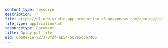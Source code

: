 ```yaml
---
content_type: resource
description: ''
file: https://ol-ocw-studio-app-production.s3.amazonaws.com/courses/res-6-012-introduction-to-probability-spring-2018/6a60e71e22730fdfab54568e5c5a74b6_8Zq9TKaCV-A.pdf
file_type: application/pdf
resourcetype: Document
title: 3play pdf file
uid: 6a60e71e-2273-0fdf-ab54-568e5c5a74b6
---
```

